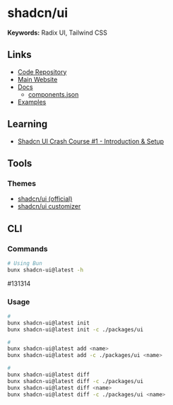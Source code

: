 # shadcn/ui

**Keywords:** Radix UI, Tailwind CSS

<!--
path:packages/ui path:components.json content:"https://ui.shadcn.com/schema.json"
-->

<!--
https://github.com/rizzui/rizzui
-->

## Links

- [Code Repository](https://github.com/shadcn-ui/ui)
- [Main Website](https://ui.shadcn.com)
- [Docs](https://ui.shadcn.com/docs)
  - [components.json](https://ui.shadcn.com/docs/components-json)
- [Examples](https://github.com/shadcn-ui/ui/tree/main/apps/www/app/examples)

## Learning

- [Shadcn UI Crash Course #1 - Introduction & Setup](https://youtube.com/watch?v=wcTzlJi2Oz4)

## Tools

### Themes

- [shadcn/ui (official)](https://ui.shadcn.com/themes)
- [shadcn/ui customizer](https://shadcn-ui-customizer.vercel.app)

<!--
https://github.com/Tellay/shadcn-ui-themes
https://github.com/kiliman/shadcn-custom-theme
-->

## CLI

### Commands

```sh
# Using Bun
bunx shadcn-ui@latest -h
```

#131314

### Usage

```sh
#
bunx shadcn-ui@latest init
bunx shadcn-ui@latest init -c ./packages/ui

#
bunx shadcn-ui@latest add <name>
bunx shadcn-ui@latest add -c ./packages/ui <name>

#
bunx shadcn-ui@latest diff
bunx shadcn-ui@latest diff -c ./packages/ui
bunx shadcn-ui@latest diff <name>
bunx shadcn-ui@latest diff -c ./packages/ui <name>
```

<!--
✔ Would you like to use TypeScript (recommended)? … yes
✔ Which style would you like to use? › Default
✔ Which color would you like to use as base color? › Zinc
✔ Where is your global CSS file? … src/styles/globals.css
✔ Would you like to use CSS variables for colors? … yes
✔ Are you using a custom tailwind prefix eg. tw-?
✔ Where is your tailwind.config.js located? … tailwind.config.ts
✔ Configure the import alias for components: … src/components
✔ Configure the import alias for utils: … src/lib/utils
✔ Are you using React Server Components? … yes
✔ Write configuration to components.json. Proceed? yes
-->
